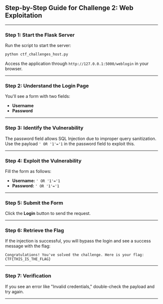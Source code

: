 ## Step-by-Step Guide for Challenge 2: Web Exploitation

---

### Step 1: Start the Flask Server

Run the script to start the server:

```bash
python ctf_challenges_host.py
```

Access the application through `http://127.0.0.1:5000/weblogin` in your browser.

---

### Step 2: Understand the Login Page

You'll see a form with two fields:

- **Username**
- **Password**

---

### Step 3: Identify the Vulnerability

The password field allows SQL Injection due to improper query sanitization. Use the payload `' OR '1'='1` in the
password field to exploit this.

---

### Step 4: Exploit the Vulnerability

Fill the form as follows:

- **Username:** `' OR '1'='1`
- **Password:** `' OR '1'='1`

---

### Step 5: Submit the Form

Click the **Login** button to send the request.

---

### Step 6: Retrieve the Flag

If the injection is successful, you will bypass the login and see a success message with the flag:

```
Congratulations! You've solved the challenge. Here is your flag: CTF{THIS_IS_THE_FLAG}
```

---

### Step 7: Verification

If you see an error like "Invalid credentials," double-check the payload and try again.

---